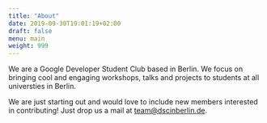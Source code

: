 ```yaml
---
title: "About"
date: 2019-09-30T19:01:19+02:00
draft: false
menu: main
weight: 999
---
```


We are a Google Developer Student Club based in Berlin. We focus on bringing
cool and engaging workshops, talks and projects to students at all universties
in Berlin.

We are just starting out and would love to include new members
interested in contributing! Just drop us a mail at
[team@dscinberlin.de](mailto:team@dscinberlin.de).
